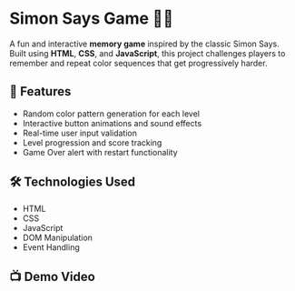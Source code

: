 # Simon Says Game 🧠🎶

A fun and interactive **memory game** inspired by the classic Simon Says. Built using **HTML**, **CSS**, and **JavaScript**, this project challenges players to remember and repeat color sequences that get progressively harder.

## 📌 Features
- Random color pattern generation for each level
- Interactive button animations and sound effects
- Real-time user input validation
- Level progression and score tracking
- Game Over alert with restart functionality

## 🛠️ Technologies Used
- HTML
- CSS
- JavaScript
- DOM Manipulation
- Event Handling

## 📺 Demo Video
>
